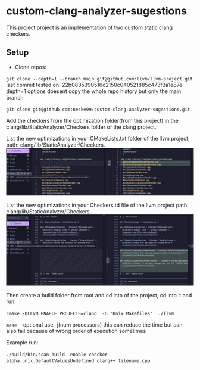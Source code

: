 # custom-clang-analyzer-sugestions
This project project is an implementation of two custom static clang checkers.


## Setup

- Clone repos: 

`git clone --depth=1 --branch main git@github.com:llvm/llvm-project.git` 
  last commit tested on: 22b0835390516c2150c040521885c473f3a1e87e
  depth=1 options doesent copy the whole repo history but only the main branch
  
`git clone git@github.com:neske99/custom-clang-analyzer-sugestions.git`

Add the checkers from the optimization folder(from this project) in the clang/lib/StaticAnalyzer/Checkers folder of the clang project.

List the new optimizations in your CMakeLists.txt folder of the llvm project, path: clang/lib/StaticAnalyzer/Checkers.
![Image holder](CMakeListDiff.png)

List the new optimizations in your Checkers.td file of the llvm project path: clang/lib/StaticAnalyzer/Checkers. 
![Image holder](CheckersDiff.png)

Then create a build folder from root and cd into of the project, cd into it and run:

 `cmake -DLLVM_ENABLE_PROJECTS=clang  -G "Unix Makefiles" ../llvm`
 
 `make` --optional use -j(num processors) this can reduce the time but can also fail because of wrong order of execution sometimes

Example run:

`./build/bin/scan-build -enable-checker alpha.unix.DefaultValuesUndefined clang++ filename.cpp`


